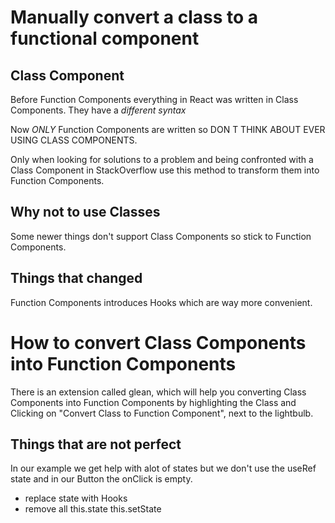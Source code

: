 # Manually convert a class to a functional component

## Class Component

Before Function Components everything in React was written in Class Components.
They have a _different syntax_

Now _ONLY_ Function Components are written so DON
T THINK ABOUT EVER USING CLASS COMPONENTS.

Only when looking for solutions to a problem and being confronted with a Class Component in StackOverflow use this method to transform them into Function Components.

## Why not to use Classes

Some newer things don't support Class Components so stick to Function Components.

## Things that changed

Function Components introduces Hooks which are way more convenient.

# How to convert Class Components into Function Components

There is an extension called glean, which will help you converting Class Components into Function Components by highlighting the Class and Clicking on "Convert Class to Function Component", next to the lightbulb.

## Things that are not perfect

In our example we get help with alot of states but we don't use the useRef state and in our Button the onClick is empty.

- replace state with Hooks
- remove all this.state this.setState
